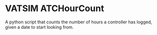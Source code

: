# VATSIM ATCHourCount
 A python script that counts the number of hours a controller has logged, given a date to start looking from.
